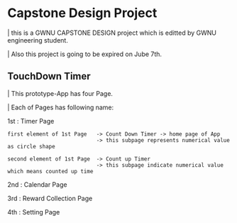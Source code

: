 # Capstone Design Project

| this is a GWNU CAPSTONE DESIGN project which is editted by GWNU engineering student.

| Also this project is going to be expired on Jube 7th.

## TouchDown Timer

| This prototype-App has four Page.

| Each of Pages has following name:

1st : Timer Page

    first element of 1st Page   -> Count Down Timer -> home page of App
                                -> this subpage represents numerical value as circle shape

    second element of 1st Page  -> Count up Timer
                                -> this subpage indicate numerical value which means counted up time  

2nd : Calendar Page



3rd : Reward Collection Page

4th : Setting Page
